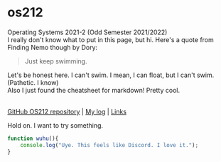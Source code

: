 ---
---
# os212
Operating Systems 2021-2 (Odd Semester 2021/2022)  <br />
I really don't know what to put in this page, but hi. Here's a quote from Finding Nemo though by Dory:  <br />
> Just keep swimming.

Let's be honest here. I can't swim. I mean, I can float, but I can't swim. (Pathetic. I know)  <br />
Also I just found the cheatsheet for markdown! Pretty cool.  <br /><br />

[GitHub OS212 repository](https://github.com/huanis/os212/) | [My log](https://huanis.github.io/os212/TXT/mylog.txt) | [Links](https://github.com/huanis/os212/blob/master/links.md)

Hold on. I want to try something.
```javascript
function wuhu(){
    console.log("Uye. This feels like Discord. I love it.");
}
```
